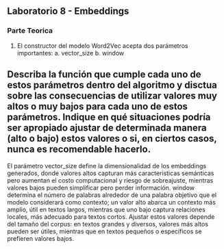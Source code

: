 ## Laboratorio 8 - Embeddings

### Parte Teorica
1. El constructor del modelo Word2Vec acepta dos parámetros importantes:
    a. vector_size
    b. window

Describa la función que cumple cada uno de estos parámetros dentro del
algoritmo y disctua sobre las consecuencias de utilizar valores muy altos
o muy bajos para cada uno de estos parámetros. Indique en qué
situaciones podría ser apropiado ajustar de determinada manera (alto o
bajo) estos valores o si, en ciertos casos, nunca es recomendable hacerlo.   
---
  

El parámetro vector_size define la dimensionalidad de los embeddings generados, donde valores altos capturan más características semánticas pero aumentan el costo computacional y riesgo de sobreajuste, mientras valores bajos pueden simplificar pero perder información. window determina el número de palabras alrededor de una palabra objetivo que el modelo considerará como contexto; un valor alto abarca un contexto más amplio, útil en textos largos, mientras que uno bajo captura relaciones locales, más adecuado para textos cortos. Ajustar estos valores depende del tamaño del corpus: en textos grandes y diversos, valores más altos pueden ser útiles, mientras que en textos pequeños o específicos se prefieren valores bajos.